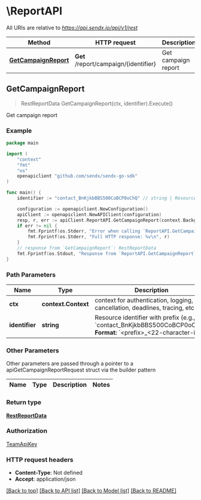 # \ReportAPI

All URIs are relative to *https://api.sendx.io/api/v1/rest*

Method | HTTP request | Description
------------- | ------------- | -------------
[**GetCampaignReport**](ReportAPI.md#GetCampaignReport) | **Get** /report/campaign/{identifier} | Get campaign report



## GetCampaignReport

> RestReportData GetCampaignReport(ctx, identifier).Execute()

Get campaign report



### Example

```go
package main

import (
	"context"
	"fmt"
	"os"
	openapiclient "github.com/sendx/sendx-go-sdk"
)

func main() {
	identifier := "contact_BnKjkbBBS500CoBCP0oChQ" // string | Resource identifier with prefix (e.g., `contact_BnKjkbBBS500CoBCP0oChQ`)  **Format:** `<prefix>_<22-character-id>` 

	configuration := openapiclient.NewConfiguration()
	apiClient := openapiclient.NewAPIClient(configuration)
	resp, r, err := apiClient.ReportAPI.GetCampaignReport(context.Background(), identifier).Execute()
	if err != nil {
		fmt.Fprintf(os.Stderr, "Error when calling `ReportAPI.GetCampaignReport``: %v\n", err)
		fmt.Fprintf(os.Stderr, "Full HTTP response: %v\n", r)
	}
	// response from `GetCampaignReport`: RestReportData
	fmt.Fprintf(os.Stdout, "Response from `ReportAPI.GetCampaignReport`: %v\n", resp)
}
```

### Path Parameters


Name | Type | Description  | Notes
------------- | ------------- | ------------- | -------------
**ctx** | **context.Context** | context for authentication, logging, cancellation, deadlines, tracing, etc.
**identifier** | **string** | Resource identifier with prefix (e.g., &#x60;contact_BnKjkbBBS500CoBCP0oChQ&#x60;)  **Format:** &#x60;&lt;prefix&gt;_&lt;22-character-id&gt;&#x60;  | 

### Other Parameters

Other parameters are passed through a pointer to a apiGetCampaignReportRequest struct via the builder pattern


Name | Type | Description  | Notes
------------- | ------------- | ------------- | -------------


### Return type

[**RestReportData**](RestReportData.md)

### Authorization

[TeamApiKey](../README.md#TeamApiKey)

### HTTP request headers

- **Content-Type**: Not defined
- **Accept**: application/json

[[Back to top]](#) [[Back to API list]](../README.md#documentation-for-api-endpoints)
[[Back to Model list]](../README.md#documentation-for-models)
[[Back to README]](../README.md)

